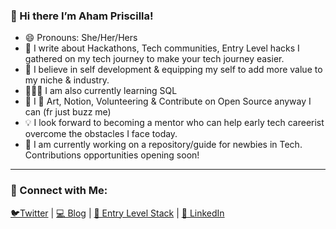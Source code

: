 ### 👋 Hi there I’m Aham Priscilla! 
- 😄 Pronouns: She/Her/Hers
- 👀 I write about Hackathons, Tech communities, Entry Level hacks I gathered on my tech journey to make your tech journey easier.
- 🌱 I believe in self development & equipping my self to add more value to my niche & industry. 
- 👩🏽‍🎓 I am also currently learning SQL
- 💞️ I 💛 Art, Notion, Volunteering & Contribute on Open Source anyway I can (fr just buzz me)
- 💡 I look forward to becoming a mentor who can help early tech careerist overcome the obstacles I face today.
- 🚧 I am currently working on a repository/guide for newbies in Tech. Contributions opportunities opening soon!
_____________________

### 🤝 Connect with Me:
[🐦Twitter](https://twitter.com/AhamPriscilla) | [💻 Blog](https://dev.to/ahampriscilla) | [🐣 Entry Level Stack](https://rb.gy/vbda6d) | [🐳 LinkedIn](https://www.linkedin.com/in/ahampriscilla/)

<!--
**AhamPriscilla/AhamPriscilla** is a ✨ _special_ ✨ repository because its `README.md` (this file) appears on your GitHub profile.

